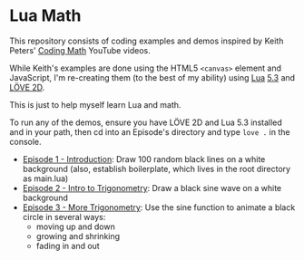 # Lua Math

This repository consists of coding examples and demos inspired by Keith Peters' [Coding Math](https://www.youtube.com/user/codingmath) YouTube videos.

While Keith's examples are done using the HTML5 `<canvas>` element and JavaScript, I'm re-creating them (to the best of my ability) using [Lua](https://www.lua.org/) [5.3](https://www.lua.org/versions.html#5.3) and [LÖVE 2D](https://love2d.org/).

This is just to help myself learn Lua and math.

To run any of the demos, ensure you have LÖVE 2D and Lua 5.3 installed and in your path, then cd into an Episode's directory and type `love .` in the console.

- [Episode 1 - Introduction](https://github.com/flintsteel7/LuaMath/tree/master/episode01): Draw 100 random black lines on a white background (also, establish boilerplate, which lives in the root directory as main.lua)
- [Episode 2 - Intro to Trigonometry](https://github.com/flintsteel7/LuaMath/tree/master/episode02): Draw a black sine wave on a white background
- [Episode 3 - More Trigonometry](https://github.com/flintsteel7/LuaMath/tree/master/episode03): Use the sine function to animate a black circle in several ways:
  - moving up and down
  - growing and shrinking
  - fading in and out
